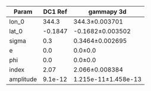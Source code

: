 <html>
 <head>
  <meta charset="utf-8"/>
  <meta content="text/html;charset=UTF-8" http-equiv="Content-type"/>
 </head>
 <body>
  <table>
   <thead>
    <tr>
     <th>Param</th>
     <th>DC1 Ref</th>
     <th>gammapy 3d</th>
    </tr>
   </thead>
   <tr>
    <td>lon_0</td>
    <td>344.3</td>
    <td>344.3±0.003701</td>
   </tr>
   <tr>
    <td>lat_0</td>
    <td>-0.1847</td>
    <td>-0.1682±0.003502</td>
   </tr>
   <tr>
    <td>sigma</td>
    <td>0.3</td>
    <td>0.3464±0.002695</td>
   </tr>
   <tr>
    <td>e</td>
    <td>0.0</td>
    <td>0.0±0.0</td>
   </tr>
   <tr>
    <td>phi</td>
    <td>0.0</td>
    <td>0.0±0.0</td>
   </tr>
   <tr>
    <td>index</td>
    <td>2.07</td>
    <td>2.066±0.008384</td>
   </tr>
   <tr>
    <td>amplitude</td>
    <td>9.1e-12</td>
    <td>1.215e-11±1.458e-13</td>
   </tr>
  </table>
 </body>
</html>

